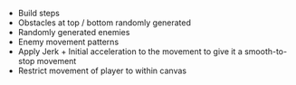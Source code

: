 * Build steps
* Obstacles at top / bottom randomly generated
* Randomly generated enemies
* Enemy movement patterns
* Apply Jerk + Initial acceleration to the movement to give it a smooth-to-stop
  movement
* Restrict movement of player to within canvas
